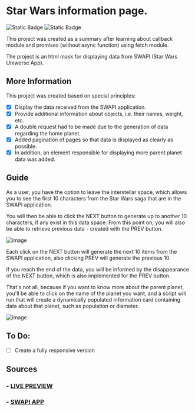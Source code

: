 
# Star Wars information page.
<img alt="Static Badge" src="https://img.shields.io/badge/StarWars-%2303289f"> <img alt="Static Badge" src="https://img.shields.io/badge/SWAPI%20app-%23fca311">

This project was created as a summary after learning about callback module and promises (without async function) using fetch module.

The project is an html mask for displaying data from SWAPI (Star Wars Uniwerse App). 

## More Information

This project was created based on special principles:
 - [x] Display the data received from the SWAPI application. 
 - [x] Provide additional information about objects, i.e. their names, weight, etc.
 - [x] A double request had to be made due to the generation of data regarding the home planet.
 - [x] Added pagination of pages so that data is displayed as clearly as possible.
 - [x] In addition, an element responsible for displaying more parent planet data was added. 

## Guide

As a user, you have the option to leave the interstellar space, which allows you to see the first 10 characters from the Star Wars saga that are in the SWAPI application. 


You will then be able to click the NEXT button to generate up to another 10 characters, if any exist in this data space. From this point on, you will also be able to retrieve previous data - created with the PREV button.

![image](https://github.com/Cysiek96/Z2J/assets/113532109/973b6d0f-8371-40b2-977b-16c0af91ed2b)

Each click on the NEXT button will generate the next 10 items from the SWAPI application, also clicking PREV will generate the previous 10.

If you reach the end of the data, you will be informed by the disappearance of the NEXT button, which is also implemented for the PREV button.

That's not all, because if you want to know more about the parent planet, you'll be able to click on the name of the planet you want, and a script will run that will create a dynamically populated information card containing data about that planet, such as population or diameter.

![image](https://github.com/Cysiek96/Z2J/assets/113532109/fce16069-34e2-401f-bd56-216a1db43328)


## To Do:

 - [ ] Create a fully responsive version 

## Sources
### - [LIVE PREVIEW](https://codepen.io/Cychu1996/full/gOQxbQx)
### - [SWAPI APP](https://swapi.dev/)
